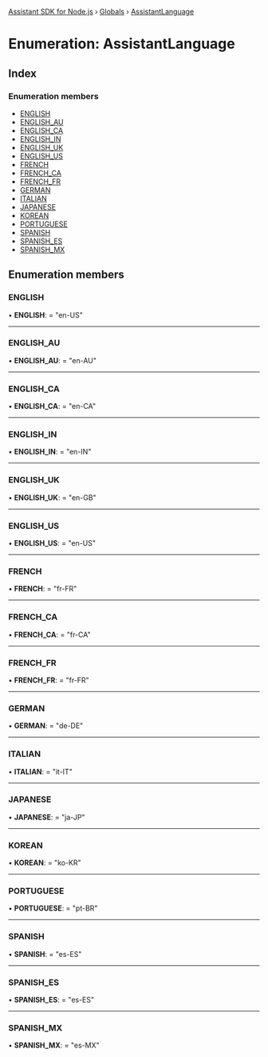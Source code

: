 [Assistant SDK for Node.js](../README.md) › [Globals](../globals.md) › [AssistantLanguage](assistantlanguage.md)

# Enumeration: AssistantLanguage

## Index

### Enumeration members

* [ENGLISH](assistantlanguage.md#english)
* [ENGLISH_AU](assistantlanguage.md#english_au)
* [ENGLISH_CA](assistantlanguage.md#english_ca)
* [ENGLISH_IN](assistantlanguage.md#english_in)
* [ENGLISH_UK](assistantlanguage.md#english_uk)
* [ENGLISH_US](assistantlanguage.md#english_us)
* [FRENCH](assistantlanguage.md#french)
* [FRENCH_CA](assistantlanguage.md#french_ca)
* [FRENCH_FR](assistantlanguage.md#french_fr)
* [GERMAN](assistantlanguage.md#german)
* [ITALIAN](assistantlanguage.md#italian)
* [JAPANESE](assistantlanguage.md#japanese)
* [KOREAN](assistantlanguage.md#korean)
* [PORTUGUESE](assistantlanguage.md#portuguese)
* [SPANISH](assistantlanguage.md#spanish)
* [SPANISH_ES](assistantlanguage.md#spanish_es)
* [SPANISH_MX](assistantlanguage.md#spanish_mx)

## Enumeration members

###  ENGLISH

• **ENGLISH**: = "en-US"

___

###  ENGLISH_AU

• **ENGLISH_AU**: = "en-AU"

___

###  ENGLISH_CA

• **ENGLISH_CA**: = "en-CA"

___

###  ENGLISH_IN

• **ENGLISH_IN**: = "en-IN"

___

###  ENGLISH_UK

• **ENGLISH_UK**: = "en-GB"

___

###  ENGLISH_US

• **ENGLISH_US**: = "en-US"

___

###  FRENCH

• **FRENCH**: = "fr-FR"

___

###  FRENCH_CA

• **FRENCH_CA**: = "fr-CA"

___

###  FRENCH_FR

• **FRENCH_FR**: = "fr-FR"

___

###  GERMAN

• **GERMAN**: = "de-DE"

___

###  ITALIAN

• **ITALIAN**: = "it-IT"

___

###  JAPANESE

• **JAPANESE**: = "ja-JP"

___

###  KOREAN

• **KOREAN**: = "ko-KR"

___

###  PORTUGUESE

• **PORTUGUESE**: = "pt-BR"

___

###  SPANISH

• **SPANISH**: = "es-ES"

___

###  SPANISH_ES

• **SPANISH_ES**: = "es-ES"

___

###  SPANISH_MX

• **SPANISH_MX**: = "es-MX"
